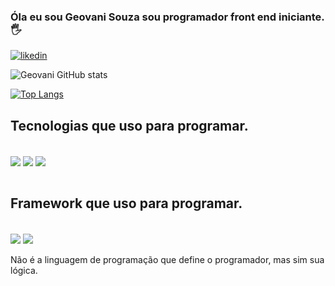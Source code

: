### Óla eu sou Geovani Souza sou programador front end iniciante.🖐️

[![likedin](https://img.shields.io/badge/LinkedIn-0077B5?style=for-the-badge&logo=linkedin&logoColor=white)](https://www.linkedin.com/in/geovani-teixeira-souza-b473a2152/)


![Geovani GitHub stats](https://github-readme-stats.vercel.app/api?username=geovani19882020&show_icons=true&theme=merko) 

[![Top Langs](https://github-readme-stats.vercel.app/api/top-langs/?username=geovani19882020&layout=compact)](https://github.com/anuraghazra/github-readme-stats)




## Tecnologias que uso para programar.

<div style="display: inline_block"><br/>

<img align="center" src="https://img.shields.io/badge/HTML5-E34F26?style=for-the-badge&logo=html5&logoColor=white"/>
<img align="center" src="https://img.shields.io/badge/CSS3-1572B6?style=for-the-badge&logo=css3&logoColor=white"/>
<img align="center" src="https://img.shields.io/badge/JavaScript-F7DF1E?style=for-the-badge&logo=javascript&logoColor=black"/>


</div><br/>

## Framework que uso para programar.
<div><br>
<img align="center" src="https://img.shields.io/badge/jQuery-0769AD?style=for-the-badge&logo=jquery&logoColor=white"/>
<img align="center" src="https://img.shields.io/badge/Bootstrap-563D7C?style=for-the-badge&logo=bootstrap&logoColor=white"/>

</div><br>
Não é a linguagem de programação que define o programador, mas sim sua lógica. 

